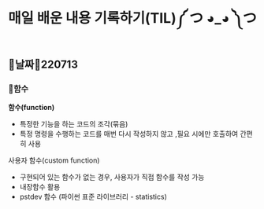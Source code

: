 # 매일 배운 내용 기록하기(TIL)༼ つ ◕_◕ ༽つ

##  🐧날짜🐣220713

### 🚩함수

**함수(function)**

* 특정한 기능을 하는 코드의 조각(묶음)
* 특정 명령을 수행하는 코드를 매번 다시 작성하지 않고 ,필요 시에만 호출하여 간편히 사용



사용자 함수(custom function)

* 구현되어 있는 함수가 없는 경우, 사용자가 직접 함수를 작성 가능
* 내장함수 활용
* pstdev 함수 (파이썬 표준 라이브러리 - statistics)



